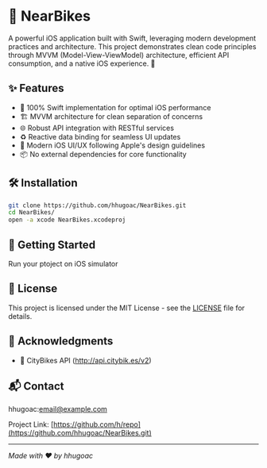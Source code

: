 # 🚀 NearBikes

A powerful iOS application built with Swift, leveraging modern development practices and architecture. This project demonstrates clean code principles through MVVM (Model-View-ViewModel) architecture, efficient API consumption, and a native iOS experience. 🌟

## ✨ Features

- 📱 100% Swift implementation for optimal iOS performance
- 🏗️ MVVM architecture for clean separation of concerns
- 🌐 Robust API integration with RESTful services 
- ♻️ Reactive data binding for seamless UI updates
- 🎨 Modern iOS UI/UX following Apple's design guidelines
- 📦 No external dependencies for core functionality

## 🛠️ Installation

```bash
git clone https://github.com/hhugoac/NearBikes.git
cd NearBikes/
open -a xcode NearBikes.xcodeproj
```

## 🚦 Getting Started
Run your ptoject on iOS simulator

## 📝 License

This project is licensed under the MIT License - see the [LICENSE](LICENSE) file for details.

## 👏 Acknowledgments

- 🙏 CityBikes API (http://api.citybik.es/v2)

## 📬 Contact

hhugoac:[email@example.com](mailto:hhugoac@gmail.com)

Project Link: [https://github.com/h/repo](https://github.com/hhugoac/NearBikes.git)

---

*Made with ❤️ by hhugoac*
